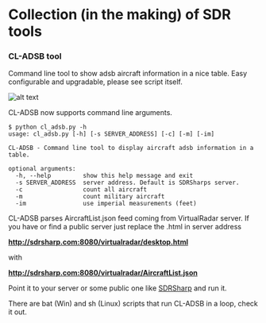 # Collection (in the making) of SDR tools

### CL-ADSB tool

Command line tool to show adsb aircraft information in a nice table.
Easy configurable and upgradable, please see script itself.

![alt text](http://i.imgur.com/urKAuWn.png "CL-ADSB")

CL-ADSB now supports command line arguments.
```
$ python cl_adsb.py -h
usage: cl_adsb.py [-h] [-s SERVER_ADDRESS] [-c] [-m] [-im]

CL-ADSB - Command line tool to display aircraft adsb information in a table.

optional arguments:
  -h, --help         show this help message and exit
  -s SERVER_ADDRESS  server address. Default is SDRSharps server.
  -c                 count all aircraft
  -m                 count military aircraft
  -im                use imperial measurements (feet)
```

CL-ADSB parses AircraftList.json feed coming from VirtualRadar server.
If you have or find a public server just replace the .html in server address

**http://sdrsharp.com:8080/virtualradar/desktop.html**

with

**http://sdrsharp.com:8080/virtualradar/AircraftList.json**

Point it to your server or some public one like [SDRSharp](http://sdrsharp.com:8080/virtualradar/desktop.html) and run it.

There are bat (Win) and sh (Linux) scripts that run CL-ADSB in a loop, check it out.
